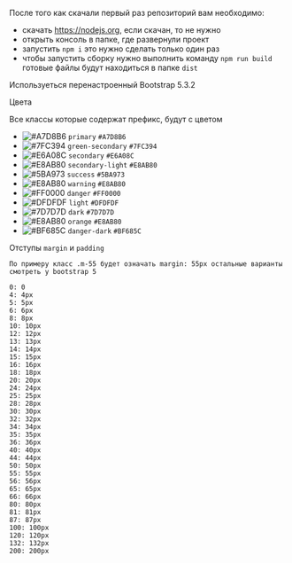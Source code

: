 После того как скачали первый раз репозиторий вам необходимо:

- скачать https://nodejs.org, если скачан, то не нужно
- открыть консоль в папке, где развернули проект
- запустить `npm i` это нужно сделать только один раз
- чтобы запустить сборку нужно выполнить команду `npm run build` готовые файлы будут находиться в папке `dist`

Используеться перенастроенный Bootstrap 5.3.2

Цвета

Все классы которые содержат префикс, будут с цветом

- ![#A7D8B6](https://placehold.co/15x15/A7D8B6/A7D8B6.png) `primary` `#A7D8B6`
- ![#7FC394](https://placehold.co/15x15/7FC394/7FC394.png) `green-secondary` `#7FC394`
- ![#E6A08C](https://placehold.co/15x15/E6A08C/E6A08C.png) `secondary` `#E6A08C`
- ![#E8AB80](https://placehold.co/15x15/E8AB80/E8AB80.png) `secondary-light` `#E8AB80`
- ![#5BA973](https://placehold.co/15x15/5BA973/5BA973.png) `success` `#5BA973`
- ![#E8AB80](https://placehold.co/15x15/E8AB80/E8AB80.png) `warning` `#E8AB80`
- ![#FF0000](https://placehold.co/15x15/FF0000/FF0000.png) `danger` `#FF0000`
- ![#DFDFDF](https://placehold.co/15x15/DFDFDF/DFDFDF.png) `light` `#DFDFDF`
- ![#7D7D7D](https://placehold.co/15x15/7D7D7D/7D7D7D.png) `dark` `#7D7D7D`
- ![#E8AB80](https://placehold.co/15x15/E8AB80/E8AB80.png) `orange` `#E8AB80`
- ![#BF685C](https://placehold.co/15x15/BF685C/BF685C.png) `danger-dark` `#BF685C`


Отступы `margin` и `padding`
~~~~
По примеру класс .m-55 будет означать margin: 55px остальные варианты смотреть у bootstrap 5

0: 0
4: 4px
5: 5px
6: 6px
8: 8px
10: 10px
12: 12px
13: 13px
14: 14px
15: 15px
16: 16px
18: 18px
20: 20px
24: 24px
25: 25px
28: 28px
30: 30px
32: 32px
34: 34px
35: 35px
36: 36px
40: 40px
44: 44px
50: 50px
55: 55px
56: 56px
65: 65px
66: 66px
80: 80px
81: 81px
87: 87px
100: 100px
120: 120px
132: 132px
200: 200px
~~~~ 
